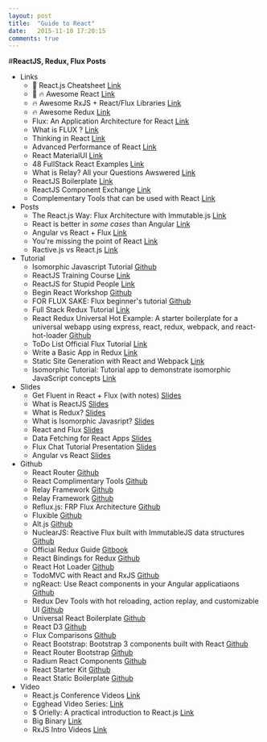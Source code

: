 ```yaml
---
layout: post
title:  "Guide to React"
date:   2015-11-10 17:20:15
comments: true
---
```


#**ReactJS, Redux, Flux Posts**
- Links
    - :raised_hands: React.js Cheatsheet [Link](http://ricostacruz.com/cheatsheets/react.html)
    - :raised_hands: :fire: Awesome React [Link](https://github.com/enaqx/awesome-react)
    - :fire: Awesome RxJS + React/Flux Libraries [Link](https://github.com/christianramsey/rx-react-flux)
    - :fire: Awesome Redux [Link](https://github.com/xgrommx/awesome-redux)
    - Flux: An Application Architecture for React [Link](http://facebook.github.io/react/blog/2014/05/06/flux.html)
    - What is FLUX ? [Link](http://pixelhunter.me/post/110248593059/flux-solutions-compared-by-example)
    - Thinking in React [Link](http://facebook.github.io/react/docs/thinking-in-react.html)
    - Advanced Performance of React [Link](https://facebook.github.io/react/docs/advanced-performance.html)
    - React MaterialUI [Link](https://github.com/callemall/material-ui)
    - 48 FullStack React Examples [Link](http://react.rocks/tag/FullStack?show=60)
    - What is Relay? All your Questions Awswered [Link](https://gist.github.com/wincent/598fa75e22bdfa44cf47#What_is_Relay)
    - ReactJS Boilerplate [Link](https://github.com/mbrio/react-boilerplate)
    - ReactJS Component Exchange [Link](http://helmetrex.com/Gallery.html)
    - Complementary Tools that can be used with React [Link](https://github.com/facebook/react/wiki/Complementary-Tools)
- Posts
    - The React.js Way: Flux Architecture with Immutable.js [Link](https://blog.risingstack.com/the-react-way-getting-started-tutorial/)
    - React is better in _some cases_ than Angular [Link](https://blog.risingstack.com/from-angularjs-to-react-the-isomorphic-way/)
    - Angular vs React + Flux [Link](https://www.quora.com/Which-should-I-choose-for-a-new-web-application-AngularJS-or-Flux-React-and-why)
    - You're missing the point of React [Link](https://medium.com/@dan_abramov/youre-missing-the-point-of-react-a20e34a51e1a)
    - Ractive.js vs React.js [Link](http://blog.ractivejs.org/posts/whats-the-difference-between-react-and-ractive/)
- Tutorial
    - Isomorphic Javascript Tutorial [Github](https://github.com/spikebrehm/isomorphic-tutorial)
    - ReactJS Training Course [Link](https://github.com/ryanflorence/react-training/)
    - ReactJS for Stupid People [Link](http://blog.andrewray.me/reactjs-for-stupid-people/)
    - Begin React Workshop [Github](https://github.com/foundersandcoders/begin_react_workshop)
    - FOR FLUX SAKE: Flux beginner's tutorial [Github](https://github.com/MIJOTHY/FOR_FLUX_SAKE)
    - Full Stack Redux Tutorial [Link](http://teropa.info/blog/2015/09/10/full-stack-redux-tutorial.html)
    - React Redux Universal Hot Example: A starter boilerplate for a universal webapp using express, react, redux, webpack, and react-hot-loader [Github](https://github.com/erikras/react-redux-universal-hot-example/)
    - ToDo List Official Flux Tutorial [Link](http://facebook.github.io/flux/docs/todo-list.html)
    - Write a Basic App in Redux [Link](http://davidandsuzi.com/writing-a-basic-app-in-redux/)
    - Static Site Generation with React and Webpack [Link](http://jxnblk.com/writing/posts/static-site-generation-with-react-and-webpack/)
    - Isomorphic Tutorial: Tutorial app to demonstrate isomorphic JavaScript concepts [Link](https://github.com/spikebrehm/isomorphic-tutorial)
- Slides
    - Get Fluent in React + Flux (with notes) [Slides](https://speakerdeck.com/fisherwebdev/react-flux-fluent-2015-notes)
    - What is ReactJS [Slides](https://speakerdeck.com/pedronauck/reactjs-keep-simple-everything-can-be-a-component)
    - What is Redux? [Slides](https://speakerdeck.com/sporto/redux-flux-reduced)
    - What is Isomorphic Javasript? [Slides](https://speakerdeck.com/matthewwithanm/isomorphic-js-server-side-rendering-react-and-rockefeller)
    - React and Flux [Slides](https://speakerdeck.com/fisherwebdev/flux-react)
    - Data Fetching for React Apps [Slides](https://speakerdeck.com/relayjs/data-fetching-for-react-applications)
    - Flux Chat Tutorial Presentation [Slides](https://speakerdeck.com/fisherwebdev/fluxchat)
    - Angular vs React [Slides](http://slides.com/codeviking/angular-vs-react#/)
- Github
    - React Router [Github](https://github.com/rackt/react-router)
    - React Complimentary Tools [Github](https://github.com/facebook/react/wiki/Complementary-Tools)
    - Relay Framework [Github](https://github.com/facebook/relay)
    - Relay Framework [Github](https://gist.github.com/wincent/598fa75e22bdfa44cf47#What_is_Relay)
    - Reflux.js: FRP Flux Architecture [Github](https://github.com/reflux/refluxjs#creating-data-stores)
    - Fluxible [Github](http://fluxible.io/)
    - Alt.js [Github](http://alt.js.org/)
    - NuclearJS: Reactive Flux built with ImmutableJS data structures [Github](https://optimizely.github.io/nuclear-js/)
    - Official Redux Guide [Gitbook](http://rackt.github.io/redux/)
    - React Bindings for Redux [Github](https://github.com/rackt/react-redux)
    - React Hot Loader [Github](http://gaearon.github.io/react-hot-loader/)
    - TodoMVC with React and RxJS [Github](https://github.com/fdecampredon/react-rxjs-todomvc)
    - ngReact: Use React components in your Angular applicatiaons [Github](http://davidchang.github.io/ngReact/)
    - Redux Dev Tools with hot reloading, action replay, and customizable UI [Github](https://github.com/gaearon/redux-devtools)
    - Universal React Boilerplate [Github](https://github.com/cloverfield-tools/universal-react-boilerplate)
    - React D3 [Github](https://reactiva.github.io/react-d3-website/)
    - Flux Comparisons [Github](https://github.com/voronianski/flux-comparison)
    - React Bootstrap: Bootstrap 3 components built with React [Github](https://github.com/react-bootstrap/react-bootstrap)
    - React Router Bootstrap [Github](https://github.com/react-bootstrap/react-router-bootstrap)
    - Radium React Components [Github](https://github.com/FormidableLabs/radium)
    - React Starter Kit [Github](https://github.com/kriasoft/react-starter-kit)
    - React Static Boilerplate [Github](https://github.com/koistya/react-static-boilerplate)
- Video
    - React.js Conference Videos [Link](http://conf.reactjs.com/)
    - Egghead Video Series: [Link](https://egghead.io/series/react-fundamentals)
    - $ Orielly: A practical introduction to React.js [Link](https://player.oreilly.com/videos/9781491925652)
    - Big Binary [Link](http://bigbinary.com/videos/learn-reactjs-in-steps/minimal-reactjs-setup)
    - RxJS Intro Videos [Link](https://egghead.io/series/introduction-to-reactive-programming)